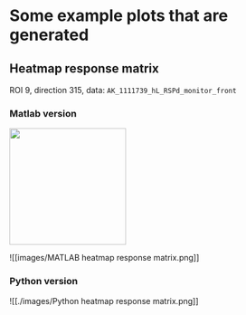 # Some example plots that are generated

## Heatmap response matrix
ROI 9, direction 315, data: `AK_1111739_hL_RSPd_monitor_front`
### Matlab version
<img width="206" src="https://github.com/neuroinformatics-unit/load-suite2p/blob/dashboard-plots/docs/images/MATLAB%20heatmap%20response%20matrix.png">

![[images/MATLAB heatmap response matrix.png]]
### Python version
![[./images/Python heatmap response matrix.png]]